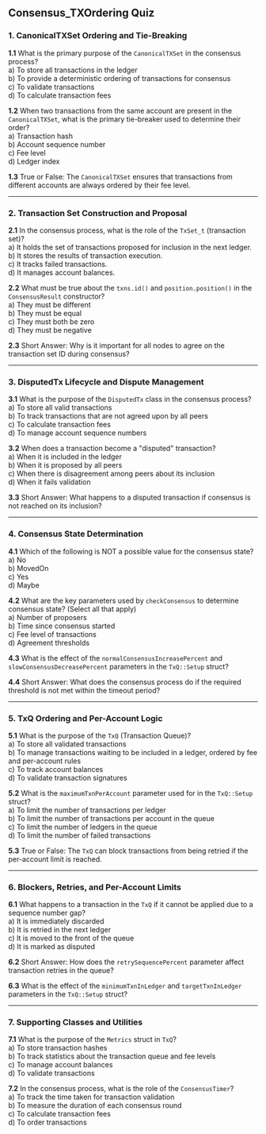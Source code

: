 ## Consensus_TXOrdering Quiz

### 1. CanonicalTXSet Ordering and Tie-Breaking

**1.1** What is the primary purpose of the `CanonicalTXSet` in the consensus process?  
a) To store all transactions in the ledger  
b) To provide a deterministic ordering of transactions for consensus  
c) To validate transactions  
d) To calculate transaction fees

**1.2** When two transactions from the same account are present in the `CanonicalTXSet`, what is the primary tie-breaker used to determine their order?  
a) Transaction hash  
b) Account sequence number  
c) Fee level  
d) Ledger index

**1.3** True or False: The `CanonicalTXSet` ensures that transactions from different accounts are always ordered by their fee level.

---

### 2. Transaction Set Construction and Proposal

**2.1** In the consensus process, what is the role of the `TxSet_t` (transaction set)?  
a) It holds the set of transactions proposed for inclusion in the next ledger.  
b) It stores the results of transaction execution.  
c) It tracks failed transactions.  
d) It manages account balances.

**2.2** What must be true about the `txns.id()` and `position.position()` in the `ConsensusResult` constructor?  
a) They must be different  
b) They must be equal  
c) They must both be zero  
d) They must be negative

**2.3** Short Answer: Why is it important for all nodes to agree on the transaction set ID during consensus?

---

### 3. DisputedTx Lifecycle and Dispute Management

**3.1** What is the purpose of the `DisputedTx` class in the consensus process?  
a) To store all valid transactions  
b) To track transactions that are not agreed upon by all peers  
c) To calculate transaction fees  
d) To manage account sequence numbers

**3.2** When does a transaction become a "disputed" transaction?  
a) When it is included in the ledger  
b) When it is proposed by all peers  
c) When there is disagreement among peers about its inclusion  
d) When it fails validation

**3.3** Short Answer: What happens to a disputed transaction if consensus is not reached on its inclusion?

---

### 4. Consensus State Determination

**4.1** Which of the following is NOT a possible value for the consensus state?  
a) No  
b) MovedOn  
c) Yes  
d) Maybe

**4.2** What are the key parameters used by `checkConsensus` to determine consensus state? (Select all that apply)  
a) Number of proposers  
b) Time since consensus started  
c) Fee level of transactions  
d) Agreement thresholds

**4.3** What is the effect of the `normalConsensusIncreasePercent` and `slowConsensusDecreasePercent` parameters in the `TxQ::Setup` struct?

**4.4** Short Answer: What does the consensus process do if the required threshold is not met within the timeout period?

---

### 5. TxQ Ordering and Per-Account Logic

**5.1** What is the purpose of the `TxQ` (Transaction Queue)?  
a) To store all validated transactions  
b) To manage transactions waiting to be included in a ledger, ordered by fee and per-account rules  
c) To track account balances  
d) To validate transaction signatures

**5.2** What is the `maximumTxnPerAccount` parameter used for in the `TxQ::Setup` struct?  
a) To limit the number of transactions per ledger  
b) To limit the number of transactions per account in the queue  
c) To limit the number of ledgers in the queue  
d) To limit the number of failed transactions

**5.3** True or False: The `TxQ` can block transactions from being retried if the per-account limit is reached.

---

### 6. Blockers, Retries, and Per-Account Limits

**6.1** What happens to a transaction in the `TxQ` if it cannot be applied due to a sequence number gap?  
a) It is immediately discarded  
b) It is retried in the next ledger  
c) It is moved to the front of the queue  
d) It is marked as disputed

**6.2** Short Answer: How does the `retrySequencePercent` parameter affect transaction retries in the queue?

**6.3** What is the effect of the `minimumTxnInLedger` and `targetTxnInLedger` parameters in the `TxQ::Setup` struct?

---

### 7. Supporting Classes and Utilities

**7.1** What is the purpose of the `Metrics` struct in `TxQ`?  
a) To store transaction hashes  
b) To track statistics about the transaction queue and fee levels  
c) To manage account balances  
d) To validate transactions

**7.2** In the consensus process, what is the role of the `ConsensusTimer`?  
a) To track the time taken for transaction validation  
b) To measure the duration of each consensus round  
c) To calculate transaction fees  
d) To order transactions